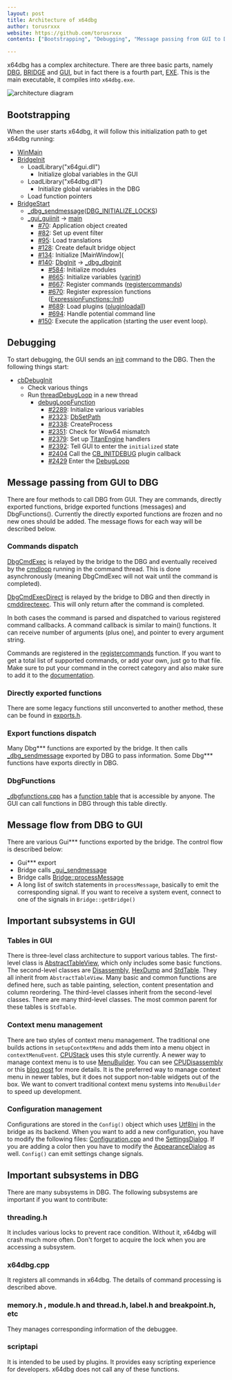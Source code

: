 ```yaml
---
layout: post
title: Architecture of x64dbg
author: torusrxxx
website: https://github.com/torusrxxx
contents: ["Bootstrapping", "Debugging", "Message passing from GUI to DBG", "Commands dispatch", "Directly exported functions", "Export functions dispatch", "DbgFunctions", "Message flow from DBG to GUI", "Important subsystems in GUI", "Tables in GUI", "Context menu management", "Configuration management", "Important subsystems in DBG", "threading.h", "x64dbg.cpp", "memory.h , module.h and thread.h, label.h and breakpoint.h, etc", "scriptapi"]

---
```


x64dbg has a complex architecture. There are three basic parts, namely [DBG](https://github.com/x64dbg/x64dbg/tree/7eecb558a02defe2739623117995ab78dc5c3c67/src/dbg), [BRIDGE](https://github.com/x64dbg/x64dbg/tree/7eecb558a02defe2739623117995ab78dc5c3c67/src/bridge) and [GUI](https://github.com/x64dbg/x64dbg/tree/7eecb558a02defe2739623117995ab78dc5c3c67/src/gui), but in fact there is a fourth part, [EXE](https://github.com/x64dbg/x64dbg/tree/7eecb558a02defe2739623117995ab78dc5c3c67/src/exe). This is the main executable, it compiles into `x64dbg.exe`.

![architecture diagram](https://i.imgur.com/DatgCBa.png)

## Bootstrapping

When the user starts x64dbg, it will follow this initialization path to get x64dbg running:

- [WinMain](https://github.com/x64dbg/x64dbg/blob/7eecb558a02defe2739623117995ab78dc5c3c67/src/exe/x64dbg_exe.cpp#L26)
- [BridgeInit](https://github.com/x64dbg/x64dbg/blob/7eecb558a02defe2739623117995ab78dc5c3c67/src/bridge/bridgemain.cpp#L45)
  - LoadLibrary("x64gui.dll")
    - Initialize global variables in the GUI
  - LoadLibrary("x64dbg.dll")
    - Initialize global variables in the DBG
  - Load function pointers
- [BridgeStart](https://github.com/x64dbg/x64dbg/blob/7eecb558a02defe2739623117995ab78dc5c3c67/src/bridge/bridgemain.cpp#L98)
  - [_dbg_sendmessage](https://github.com/x64dbg/x64dbg/blob/7eecb558a02defe2739623117995ab78dc5c3c67/src/dbg/_exports.cpp#L713)([DBG_INITIALIZE_LOCKS](https://github.com/x64dbg/x64dbg/blob/7eecb558a02defe2739623117995ab78dc5c3c67/src/dbg/_exports.cpp#L1212))
  - [_gui_guiinit](https://github.com/x64dbg/x64dbg/blob/7eecb558a02defe2739623117995ab78dc5c3c67/src/gui/Src/Bridge/Bridge.cpp#L678) -> [main](https://github.com/x64dbg/x64dbg/blob/7eecb558a02defe2739623117995ab78dc5c3c67/src/gui/Src/main.cpp#L67)
    - [#70](https://github.com/x64dbg/x64dbg/blob/7eecb558a02defe2739623117995ab78dc5c3c67/src/gui/Src/main.cpp#L70): Application object created
    - [#82](https://github.com/x64dbg/x64dbg/blob/7eecb558a02defe2739623117995ab78dc5c3c67/src/gui/Src/main.cpp#L82): Set up event filter
    - [#95](https://github.com/x64dbg/x64dbg/blob/7eecb558a02defe2739623117995ab78dc5c3c67/src/gui/Src/main.cpp#L95): Load translations
    - [#128](https://github.com/x64dbg/x64dbg/blob/7eecb558a02defe2739623117995ab78dc5c3c67/src/gui/Src/main.cpp#L128): Create default bridge object
    - [#134](https://github.com/x64dbg/x64dbg/blob/7eecb558a02defe2739623117995ab78dc5c3c67/src/gui/Src/main.cpp#L134): Initialize [MainWindow](
    - [#140](https://github.com/x64dbg/x64dbg/blob/7eecb558a02defe2739623117995ab78dc5c3c67/src/gui/Src/main.cpp#L140): [DbgInit]() -> [_dbg_dbginit](https://github.com/x64dbg/x64dbg/blob/7eecb558a02defe2739623117995ab78dc5c3c67/src/dbg/x64dbg.cpp#L582)
      - [#584](https://github.com/x64dbg/x64dbg/blob/7eecb558a02defe2739623117995ab78dc5c3c67/src/dbg/x64dbg.cpp#L584): Initialize modules
      - [#665](https://github.com/x64dbg/x64dbg/blob/7eecb558a02defe2739623117995ab78dc5c3c67/src/dbg/x64dbg.cpp#L665): Initialize variables ([varinit](https://github.com/x64dbg/x64dbg/blob/7eecb558a02defe2739623117995ab78dc5c3c67/src/dbg/variable.cpp#L60))
      - [#667](https://github.com/x64dbg/x64dbg/blob/7eecb558a02defe2739623117995ab78dc5c3c67/src/dbg/x64dbg.cpp#L667): Register commands ([registercommands](https://github.com/x64dbg/x64dbg/blob/7eecb558a02defe2739623117995ab78dc5c3c67/src/dbg/x64dbg.cpp#L80))
      - [#670](https://github.com/x64dbg/x64dbg/blob/7eecb558a02defe2739623117995ab78dc5c3c67/src/dbg/x64dbg.cpp#L670): Register expression functions ([ExpressionFunctions::Init](https://github.com/x64dbg/x64dbg/blob/7eecb558a02defe2739623117995ab78dc5c3c67/src/dbg/expressionfunctions.cpp#L41))
      - [#689](https://github.com/x64dbg/x64dbg/blob/7eecb558a02defe2739623117995ab78dc5c3c67/src/dbg/x64dbg.cpp#L689): Load plugins ([pluginloadall](https://github.com/x64dbg/x64dbg/blob/7eecb558a02defe2739623117995ab78dc5c3c67/src/dbg/plugin_loader.cpp#L361))
      - [#694](https://github.com/x64dbg/x64dbg/blob/7eecb558a02defe2739623117995ab78dc5c3c67/src/dbg/x64dbg.cpp#L694): Handle potential command line
    - [#150](https://github.com/x64dbg/x64dbg/blob/7eecb558a02defe2739623117995ab78dc5c3c67/src/gui/Src/main.cpp#L150): Execute the application (starting the user event loop). 

## Debugging

To start debugging, the GUI sends an [init](http://help.x64dbg.com/en/latest/commands/debug-control/InitDebug.html) command to the DBG. Then the following things start:

- [cbDebugInit](https://github.com/x64dbg/x64dbg/blob/7eecb558a02defe2739623117995ab78dc5c3c67/src/dbg/commands/cmd-debug-control.cpp#L26)
  - Check various things
  - Run [threadDebugLoop](https://github.com/x64dbg/x64dbg/blob/7eecb558a02defe2739623117995ab78dc5c3c67/src/dbg/debugger.cpp#L2484) in a new thread
    - [debugLoopFunction](https://github.com/x64dbg/x64dbg/blob/7eecb558a02defe2739623117995ab78dc5c3c67/src/dbg/debugger.cpp#L2292)
      - [#2289](https://github.com/x64dbg/x64dbg/blob/7eecb558a02defe2739623117995ab78dc5c3c67/src/dbg/debugger.cpp#L2298): Initialize various variables
      - [#2323](https://github.com/x64dbg/x64dbg/blob/7eecb558a02defe2739623117995ab78dc5c3c67/src/dbg/debugger.cpp#L2323): [DbSetPath](https://github.com/x64dbg/x64dbg/blob/7eecb558a02defe2739623117995ab78dc5c3c67/src/dbg/database.cpp#L268)
      - [#2338](https://github.com/x64dbg/x64dbg/blob/7eecb558a02defe2739623117995ab78dc5c3c67/src/dbg/debugger.cpp#L2338): CreateProcess
      - [#2351](https://github.com/x64dbg/x64dbg/blob/7eecb558a02defe2739623117995ab78dc5c3c67/src/dbg/debugger.cpp#L2351): Check for Wow64 mismatch
      - [#2379](https://github.com/x64dbg/x64dbg/blob/7eecb558a02defe2739623117995ab78dc5c3c67/src/dbg/debugger.cpp#L2379): Set up [TitanEngine](https://bitbucket.org/titanengineupdate/titanengine-update) handlers
      - [#2392](https://github.com/x64dbg/x64dbg/blob/7eecb558a02defe2739623117995ab78dc5c3c67/src/dbg/debugger.cpp#L2392): Tell GUI to enter the `initialized` state
      - [#2404](https://github.com/x64dbg/x64dbg/blob/7eecb558a02defe2739623117995ab78dc5c3c67/src/dbg/debugger.cpp#L2404) Call the [CB_INITDEBUG]() plugin callback
      - [#2429](https://github.com/x64dbg/x64dbg/blob/7eecb558a02defe2739623117995ab78dc5c3c67/src/dbg/debugger.cpp#L2429) Enter the [DebugLoop](https://bitbucket.org/titanengineupdate/titanengine-update/src/e089f4af41a461b69017db3750f79fbaed1008df/TitanEngine/TitanEngine.Debugger.DebugLoop.cpp?at=master&fileviewer=file-view-default#TitanEngine.Debugger.DebugLoop.cpp-17)

## Message passing from GUI to DBG

There are four methods to call DBG from GUI. They are commands, directly exported functions, bridge exported functions (messages) and DbgFunctions(). Currently the directly exported functions are frozen and no new ones should be added. The message flows for each way will be described below.

### Commands dispatch

[DbgCmdExec](https://github.com/x64dbg/x64dbg/blob/7eecb558a02defe2739623117995ab78dc5c3c67/src/bridge/bridgemain.cpp#L301) is relayed by the bridge to the DBG and eventually received by the [cmdloop](https://github.com/x64dbg/x64dbg/blob/7eecb558a02defe2739623117995ab78dc5c3c67/src/dbg/command.cpp#L222) running in the command thread. This is done asynchronously (meaning DbgCmdExec will not wait until the command is completed).

[DbgCmdExecDirect](https://github.com/x64dbg/x64dbg/blob/7eecb558a02defe2739623117995ab78dc5c3c67/src/bridge/bridgemain.cpp#L489) is relayed by the bridge to DBG and then directly in [cmddirectexec](https://github.com/x64dbg/x64dbg/blob/7eecb558a02defe2739623117995ab78dc5c3c67/src/dbg/command.cpp#L288). This will only return after the command is completed.

In both cases the command is parsed and dispatched to various registered command callbacks. A command callback is similar to main() functions. It can receive number of arguments (plus one), and pointer to every argument string.

Commands are registered in the [registercommands](https://github.com/x64dbg/x64dbg/blob/7eecb558a02defe2739623117995ab78dc5c3c67/src/dbg/x64dbg.cpp#L80) function. If you want to get a total list of supported commands, or add your own, just go to that file. Make sure to put your command in the correct category and also make sure to add it to the [documentation](https://github.com/x64dbg/docs).

### Directly exported functions

There are some legacy functions still unconverted to another method, these can be found in [exports.h](https://github.com/x64dbg/x64dbg/blob/7eecb558a02defe2739623117995ab78dc5c3c67/src/dbg/_exports.h).

### Export functions dispatch

Many Dbg\*\*\* functions are exported by the bridge. It then calls [_dbg_sendmessage](https://github.com/x64dbg/x64dbg/blob/7eecb558a02defe2739623117995ab78dc5c3c67/src/dbg/_exports.cpp#L713) exported by DBG to pass information. Some Dbg\*\*\* functions have exports directly in DBG.

### DbgFunctions

[_dbgfunctions.cpp](https://github.com/x64dbg/x64dbg/blob/7eecb558a02defe2739623117995ab78dc5c3c67/src/dbg/_dbgfunctions.cpp) has a [function table](https://github.com/x64dbg/x64dbg/blob/7eecb558a02defe2739623117995ab78dc5c3c67/src/dbg/_dbgfunctions.h#L153) that is accessible by anyone. The GUI can call functions in DBG through this table directly.

## Message flow from DBG to GUI

There are various Gui\*\*\* functions exported by the bridge. The control flow is described below:

- Gui\*\*\* export
- Bridge calls [_gui_sendmessage](https://github.com/x64dbg/x64dbg/blob/7eecb558a02defe2739623117995ab78dc5c3c67/src/gui/Src/Bridge/Bridge.cpp#L683)
- Bridge calls [Bridge::processMessage](https://github.com/x64dbg/x64dbg/blob/7eecb558a02defe2739623117995ab78dc5c3c67/src/gui/Src/Bridge/Bridge.cpp#L81)
- A long list of switch statements in `processMessage`, basically to emit the corresponding signal. If you want to receive a system event, connect to one of the signals in `Bridge::getBridge()`

## Important subsystems in GUI

### Tables in GUI

There is three-level class architecture to support various tables. The first-level class is [AbstractTableView](https://github.com/x64dbg/x64dbg/blob/7eecb558a02defe2739623117995ab78dc5c3c67/src/gui/Src/BasicView/AbstractTableView.cpp), which only includes some basic functions. The second-level classes are [Disassembly](https://github.com/x64dbg/x64dbg/blob/7eecb558a02defe2739623117995ab78dc5c3c67/src/gui/Src/BasicView/Disassembly.cpp), [HexDump](https://github.com/x64dbg/x64dbg/blob/7eecb558a02defe2739623117995ab78dc5c3c67/src/gui/Src/BasicView/HexDump.cpp) and [StdTable](https://github.com/x64dbg/x64dbg/blob/7eecb558a02defe2739623117995ab78dc5c3c67/src/gui/Src/BasicView/StdTable.cpp). They all inherit from `AbstractTableView`. Many basic and common functions are defined here, such as table painting, selection, content presentation and column reordering. The third-level classes inherit from the second-level classes. There are many third-level classes. The most common parent for these tables is `StdTable`.

### Context menu management

There are two styles of context menu management. The traditional one builds actions in `setupContextMenu` and adds them into a menu object in `contextMenuEvent`. [CPUStack](https://github.com/x64dbg/x64dbg/blob/7eecb558a02defe2739623117995ab78dc5c3c67/src/gui/Src/Gui/CPUStack.cpp) uses this style currently. A newer way to manage context menu is to use [MenuBuilder](https://github.com/x64dbg/x64dbg/blob/7eecb558a02defe2739623117995ab78dc5c3c67/src/gui/Src/Utils/MenuBuilder.h). You can see [CPUDisassembly](https://github.com/x64dbg/x64dbg/blob/7eecb558a02defe2739623117995ab78dc5c3c67/src/gui/Src/Gui/CPUDisassembly.cpp) or this [blog post](https://mrexodia.github.io/x64dbg/2016/02/03/Dynamic-menu-builder) for more details. It is the preferred way to manage context menu in newer tables, but it does not support non-table widgets out of the box. We want to convert traditional context menu systems into `MenuBuilder` to speed up development.

### Configuration management

Configurations are stored in the `Config()` object which uses [Utf8Ini](https://github.com/mrexodia/Utf8Ini) in the bridge as its backend. When you want to add a new configuration, you have to modify the following files: [Configuration.cpp](https://github.com/x64dbg/x64dbg/blob/7eecb558a02defe2739623117995ab78dc5c3c67/src/gui/Src/Utils/Configuration.cpp) and the [SettingsDialog](https://github.com/x64dbg/x64dbg/blob/7eecb558a02defe2739623117995ab78dc5c3c67/src/gui/Src/Gui/SettingsDialog.cpp). If you are adding a color then you have to modify the [AppearanceDialog](https://github.com/x64dbg/x64dbg/blob/7eecb558a02defe2739623117995ab78dc5c3c67/src/gui/Src/Gui/AppearanceDialog.cpp) as well. `Config()` can emit settings change signals.

## Important subsystems in DBG

There are many subsystems in DBG. The following subsystems are important if you want to contribute:

### threading.h

It includes various locks to prevent race condition. Without it, x64dbg will crash much more often. Don't forget to acquire the lock when you are accessing a subsystem.

### x64dbg.cpp

It registers all commands in x64dbg. The details of command processing is described above.

### memory.h , module.h and thread.h, label.h and breakpoint.h, etc

They manages corresponding information of the debuggee.

### scriptapi

It is intended to be used by plugins. It provides easy scripting experience for developers. x64dbg does not call any of these functions.
